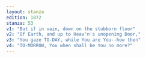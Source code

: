 ```yaml
---
layout: stanza
edition: 1872
stanza: 53
v1: "But if in vain, down on the stubborn floor"
v2: "Of Earth, and up to Heav'n's unopening Door,"
v3: "You gaze TO-DAY, while You are You--how then"
v4: "TO-MORROW, You when shall be You no more?"
---
```

